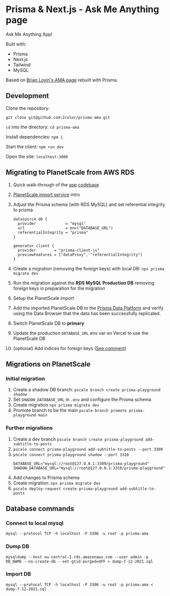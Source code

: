# Prisma & Next.js - Ask Me Anything page

Ask Me Anything App!

Built with:

- Prisma
- Next.js
- Tailwind
- MySQL

Based on [Brian Lovin's AMA page](https://brianlovin.com/ama) rebuilt with Prisma.

## Development

Clone the repository:

`git clone git@github.com:2color/prisma-ama.git`

`cd` into the directory:
`cd prisma-ama`

Install dependencies:
`npm i`

Start the client:
`npm run dev`

Open the site:
`localhost:3000`

## Migrating to PlanetScale from AWS RDS

1. Quick walk-through of the [app](https://ama-prisma.vercel.app) [codebase](https://github.com/2color/ama-prisma)
1. [PlanetScale import service](https://docs.planetscale.com/concepts/database-imports) intro
1. Adjust the Prisma schema (with RDS MySQL) and set referential integrity to prisma

   ```prisma
   datasource db {
     provider             = "mysql"
     url                  = env("DATABASE_URL")
     referentialIntegrity = "prisma"
   }

   generator client {
     provider        = "prisma-client-js"
     previewFeatures = ["dataProxy", "referentialIntegrity"]
   }
   ```

1. Create a migration (removing the foreign keys) with local DB: `npx prisma migrate dev`
1. Run the migration against the **RDS MySQL Production DB** removing foreign keys in preparation for the migration
1. Setup the PlanetScale import
1. Add the imported PlanetScale DB to the [Prisma Data Platform](https://cloud.prisma.io) and verify using the Data Browser that the data has been successfully replicated.
1. Switch PlanetScale DB to **primary**
1. Update the production `DATABASE_URL` env var on Vercel to use the PlanetScale DB
1. (optional) Add indices for foreign keys ([See comment](https://github.com/prisma/prisma/issues/7292#issuecomment-963118192))



## Migrations on PlanetScale

### Initial migration
1. Create a shadow DB branch: `pscale branch create prisma-playground shadow`
1. Set `SHADOW_DATABASE_URL` in `.env` and configure the Prisma schema
1. Create migration `npx prisma migrate dev`
1. Promote branch to be the main `pscale branch promote prisma-playground main`

### Further migrations

1. Create a dev branch `pscale branch create prisma-playground add-subtitle-to-posts`
1. `pscale connect prisma-playground add-subtitle-to-posts --port 3309`
1. `pscale connect prisma-playground shadow --port 3310`
    ```
    DATABASE_URL="mysql://root@127.0.0.1:3309/prisma-playground"
    SHADOW_DATABASE_URL="mysql://root@127.0.0.1:3310/prisma-playground"
    ```
1. Add changes to Prisma schema
1. Create migration: `npx prisma migrate dev`
1. `pscale deploy-request create prisma-playground add-subtitle-to-posts`










## Database commands

### Connect to local mysql

`mysql --protocol TCP -h localhost -P 3306 -u root -p prisma-ama`

### Dump DB

`mysqldump --host eu-central-1.rds.amazonaws.com --user admin -p DB_NAME --no-create-db --set-gtid-purged=OFF > dump-7-12-2021.sql`

### Import DB

`mysql --protocol TCP -h localhost -P 3306 -u root -p prisma-ama < dump-7-12-2021.sql`
